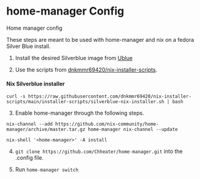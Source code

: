 # home-manager Config
Home manager config

These steps are meant to be used with home-manager and nix on a fedora Silver Blue install.

1. Install the desired Silverblue image from [Ublue](https://ublue.it)

2. Use the scripts from [dnkmmr69420/nix-installer-scripts](https://github.com/dnkmmr69420/nix-installer-scripts).

#### Nix Silverblue installer

```curl -s https://raw.githubusercontent.com/dnkmmr69420/nix-installer-scripts/main/installer-scripts/silverblue-nix-installer.sh | bash```

3. Enable home-manager through the following steps.

`nix-channel --add https://github.com/nix-community/home-manager/archive/master.tar.gz home-manager
nix-channel --update`

`nix-shell '<home-manager>' -A install`

4. `git clone https://github.com/Chheater/home-manager.git` into the .config file.

5. Run `home-manager switch`

